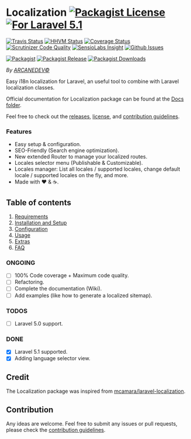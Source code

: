 # Localization [![Packagist License][badge_license]](LICENSE.md) [![For Laravel 5.1][badge_laravel]](https://github.com/ARCANEDEV/LogViewer#logviewer)

[![Travis Status][badge_build]](https://travis-ci.org/ARCANEDEV/Localization)
[![HHVM Status][badge_hhvm]](http://hhvm.h4cc.de/package/arcanedev/localization)
[![Coverage Status][badge_coverage]](https://scrutinizer-ci.com/g/ARCANEDEV/Localization/?branch=master)
[![Scrutinizer Code Quality][badge_quality]](https://scrutinizer-ci.com/g/ARCANEDEV/Localization/?branch=master)
[![SensioLabs Insight][badge_insight]](https://insight.sensiolabs.com/projects/30a231b2-295e-466a-8733-fe95cf2bc48d)
[![Github Issues][badge_issues]](https://github.com/ARCANEDEV/Localization/issues)

[![Packagist][badge_package]](https://packagist.org/packages/arcanedev/localization)
[![Packagist Release][badge_release]](https://packagist.org/packages/arcanedev/localization)
[![Packagist Downloads][badge_downloads]](https://packagist.org/packages/arcanedev/localization)

[badge_license]:   http://img.shields.io/packagist/l/arcanedev/localization.svg?style=flat-square
[badge_laravel]:   https://img.shields.io/badge/For%20Laravel-5.1-orange.svg?style=flat-square

[badge_build]:     http://img.shields.io/travis/ARCANEDEV/Localization.svg?style=flat-square
[badge_hhvm]:      https://img.shields.io/hhvm/arcanedev/seo-helper.svg?style=flat-square
[badge_coverage]:  https://img.shields.io/scrutinizer/coverage/g/ARCANEDEV/Localization.svg?style=flat-square
[badge_quality]:   https://img.shields.io/scrutinizer/g/ARCANEDEV/Localization.svg?style=flat-square
[badge_insight]:   https://img.shields.io/sensiolabs/i/30a231b2-295e-466a-8733-fe95cf2bc48d.svg?style=flat-square
[badge_issues]:    http://img.shields.io/github/issues/ARCANEDEV/Localization.svg?style=flat-square

[badge_package]:   https://img.shields.io/badge/package-arcanedev/localization-blue.svg?style=flat-square
[badge_release]:   https://img.shields.io/packagist/v/arcanedev/localization.svg?style=flat-square
[badge_downloads]: https://img.shields.io/packagist/dt/arcanedev/localization.svg?style=flat-square

*By [ARCANEDEV&copy;](http://www.arcanedev.net/)*

Easy i18n localization for Laravel, an useful tool to combine with Laravel localization classes.

Official documentation for Localization package can be found at the [Docs folder](_docs).

Feel free to check out the [releases](https://github.com/ARCANEDEV/Localization/releases), [license](LICENSE.md), and [contribution guidelines](CONTRIBUTING.md).

### Features

  * Easy setup & configuration.
  * SEO-Friendly (Search engine optimization).
  * New extended Router to manage your localized routes.
  * Locales selector menu (Publishable & Customizable).
  * Locales manager: List all locales / supported locales, change default locale / supported locales on the fly, and more.
  * Made with :heart: &amp; :coffee:.

## Table of contents

  1. [Requirements](https://github.com/ARCANEDEV/Localization/wiki/1.-Requirements)
  2. [Installation and Setup](https://github.com/ARCANEDEV/Localization/wiki/2.-Installation-and-Setup)
  3. [Configuration](https://github.com/ARCANEDEV/Localization/wiki/3.-Configuration)
  4. [Usage](https://github.com/ARCANEDEV/Localization/wiki/4.-Usage)
  5. [Extras](https://github.com/ARCANEDEV/Localization/wiki/5.-Extras)
  6. [FAQ](https://github.com/ARCANEDEV/Localization/wiki/6.-FAQ)

### ONGOING

  - [ ] 100% Code coverage + Maximum code quality.
  - [ ] Refactoring.
  - [ ] Complete the documentation (Wiki).
  - [ ] Add examples (like how to generate a localized sitemap).

### TODOS

  - [ ] Laravel 5.0 support.

### DONE

  - [x] Laravel 5.1 supported.
  - [x] Adding language selector view.

## Credit

The Localization package was inspired from [mcamara/laravel-localization](https://github.com/mcamara/laravel-localization).

## Contribution

Any ideas are welcome. Feel free to submit any issues or pull requests, please check the [contribution guidelines](CONTRIBUTING.md).
